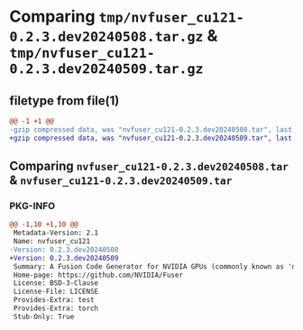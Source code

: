 # Comparing `tmp/nvfuser_cu121-0.2.3.dev20240508.tar.gz` & `tmp/nvfuser_cu121-0.2.3.dev20240509.tar.gz`

## filetype from file(1)

```diff
@@ -1 +1 @@
-gzip compressed data, was "nvfuser_cu121-0.2.3.dev20240508.tar", last modified: Mon Apr  5 07:00:00 1993, max compression
+gzip compressed data, was "nvfuser_cu121-0.2.3.dev20240509.tar", last modified: Mon Apr  5 07:00:00 1993, max compression
```

## Comparing `nvfuser_cu121-0.2.3.dev20240508.tar` & `nvfuser_cu121-0.2.3.dev20240509.tar`

### PKG-INFO

```diff
@@ -1,10 +1,10 @@
 Metadata-Version: 2.1
 Name: nvfuser_cu121
-Version: 0.2.3.dev20240508
+Version: 0.2.3.dev20240509
 Summary: A Fusion Code Generator for NVIDIA GPUs (commonly known as 'nvFuser')
 Home-page: https://github.com/NVIDIA/Fuser
 License: BSD-3-Clause
 License-File: LICENSE
 Provides-Extra: test
 Provides-Extra: torch
 Stub-Only: True
```

